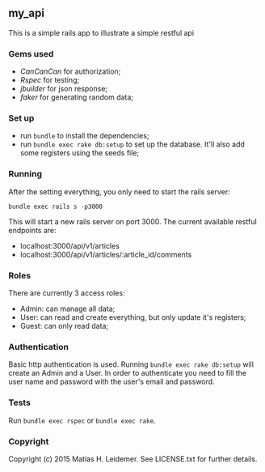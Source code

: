 ## my_api

This is a simple rails app to illustrate a simple restful api

### Gems used

- _CanCanCan_ for authorization;
- _Rspec_ for testing;
- _jbuilder_ for json response;
- _faker_ for generating random data;

### Set up

- run `bundle` to install the dependencies;
- run `bundle exec rake db:setup` to set up the database. It'll also add some registers using the seeds file;

### Running

After the setting everything, you only need to start the rails server:

```
bundle exec rails s -p3000
```

This will start a new rails server on port 3000. The current available restful endpoints are:

- localhost:3000/api/v1/articles
- localhost:3000/api/v1/articles/:article_id/comments

### Roles

There are currently 3 access roles:

- Admin: can manage all data;
- User: can read and create everything, but only update it's registers;
- Guest: can only read data;

### Authentication

Basic http authentication is used. Running `bundle exec rake db:setup` will create an Admin and a User. In order to authenticate you need to fill the user name and password with the user's email and password.

### Tests

Run `bundle exec rspec` or `bundle exec rake`.

### Copyright

Copyright (c) 2015 Matias H. Leidemer. See LICENSE.txt for further details.
